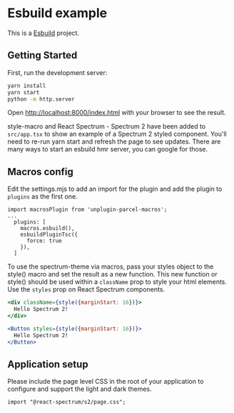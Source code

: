 # Esbuild example

This is a [Esbuild](https://esbuild.github.io/) project.

## Getting Started

First, run the development server:

```bash
yarn install
yarn start
python -m http.server
```

Open [http://localhost:8000/index.html](http://localhost:8000/index.html) with your browser to see the result.

style-macro and React Spectrum - Spectrum 2 have been added to `src/app.tsx` to show an example of a Spectrum 2 styled component. You'll need to re-run yarn start and refresh the page to see updates. There are many ways to start an esbuild hmr server, you can google for those.

## Macros config

Edit the settings.mjs to add an import for the plugin and add the plugin to `plugins` as the first one.

```
import macrosPlugin from 'unplugin-parcel-macros';
...
  plugins: [
    macros.esbuild(),
    esbuildPluginTsc({
      force: true
    }),
  ]
```

To use the spectrum-theme via macros, pass your styles object to the style() macro and set the result as a new function. This new function or style() should be used within a `className` prop to style your html elements. Use the `styles` prop on React Spectrum components.

```jsx
<div className={style({marginStart: 16})}>
  Hello Spectrum 2!
</div>
```

```jsx
<Button styles={style({marginStart: 16})}>
  Hello Spectrum 2!
</Button>
```

## Application setup

Please include the page level CSS in the root of your application to configure and support the light and dark themes.

```
import "@react-spectrum/s2/page.css";
```
